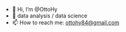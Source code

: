 - 👋 Hi, I’m @OttoHy
- 👀 data analysis / data science
- 📫 How to reach me: ottohy84@gmail.com

<!---
OttoHy/OttoHy is a ✨ special ✨ repository because its `README.md` (this file) appears on your GitHub profile.
You can click the Preview link to take a look at your changes.
--->

